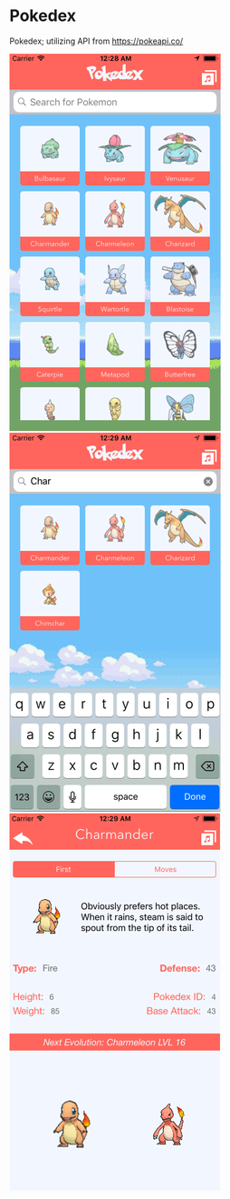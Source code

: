 # Pokedex
Pokedex; utilizing API from https://pokeapi.co/

![Screenshot](1.png)
![Screenshot](2.png)
![Screenshot](3.png)
